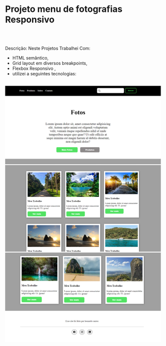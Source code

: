 <h1>Projeto menu de fotografias Responsivo</h1>
<br/>
<br/>
<p>Descrição: Neste Projetos Trabalhei Com:
  
  - HTML semântico,
  - Grid layout em diversos breakpoints,
  - Flexbox Responsivo ,
  - utilizei a seguintes tecnologias: </p>
<br/>


  <img src= "https://github.com/leonardosantos10/Projeto-menu-fotos/blob/main/img/desktop%201.png?raw=true"/>
  <img src="https://github.com/leonardosantos10/Projeto-menu-fotos/blob/main/img/desktop%202.png?raw=true"/>
  <img src="https://github.com/leonardosantos10/Projeto-menu-fotos/blob/main/img/desktop%203.png?raw=true"/>
